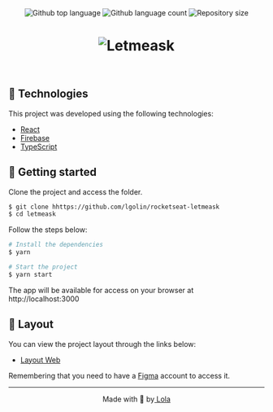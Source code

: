<div align="center" id="top"> 
  <!-- <img src="./.github/app.gif" alt="Letmeask" /> -->

  &#xa0;

  <!-- <a href="https://letmeask.netlify.app">Demo</a> -->
</div>

<p align="center">
  <img alt="Github top language" src="https://img.shields.io/github/languages/top/lgolin/rocketseat-letmeask?color=56BEB8">

  <img alt="Github language count" src="https://img.shields.io/github/languages/count/lgolin/rocketseat-letmeask?color=56BEB8">

  <img alt="Repository size" src="https://img.shields.io/github/repo-size/lgolin/rocketseat-letmeask?color=56BEB8">

</p>

<h1 align="center">
    <img alt="Letmeask" title="Letmeask" src=".github/cover.svg" />
</h1>

<br>

## 🧪 Technologies

This project was developed using the following technologies:

- [React](https://reactjs.org)
- [Firebase](https://firebase.google.com/)
- [TypeScript](https://www.typescriptlang.org/)

## 🚀 Getting started

Clone the project and access the folder.

```bash
$ git clone hhttps://github.com/lgolin/rocketseat-letmeask
$ cd letmeask
```

Follow the steps below:
```bash
# Install the dependencies
$ yarn

# Start the project
$ yarn start
```
The app will be available for access on your browser at http://localhost:3000

## 🔖 Layout

You can view the project layout through the links below:

- [Layout Web](https://www.figma.com/file/u0BQK8rCf2KgzcukdRRCWh/Letmeask/duplicate) 

Remembering that you need to have a [Figma](http://figma.com/) account to access it.

---

<p align="center">Made with 💜 by<a href="https://github.com/lgolin" target="_blank"> Lola</a></p>
